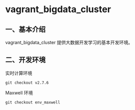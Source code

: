 # vagrant_bigdata_cluster

## 一、基本介绍

vagrant_bigdata_cluster 提供大数据开发学习的基本开发环境。

## 二、开发环境

实时计算环境

```
git checkout v2.7.6
```

Maxwell 环境

```
git checkout env_maxwell
```

